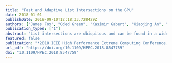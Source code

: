 ```yaml
---
title: "Fast and Adaptive List Intersections on the GPU"
date: 2018-01-01
publishDate: 2019-09-10T12:18:33.728429Z
authors: ["James Fox", "Oded Green", "Kasimir Gabert", "Xiaojing An", "David A. Bader"]
publication_types: ["1"]
abstract: "List intersections are ubiquitous and can be found in a wide range of applications, including triangle counting and finding the maximal k-truss, both of which are part of the HPEC Static Graph Challenge. For many graph based problems it is necessary to find intersections for a very large number of lists-these lists tend to vary greatly in size and are difficult to efficiently load-balance. Numerous parallel algorithms on list intersections for triangle counting have been proposed, but load-balancing decisions are typically made at a global level. In this paper we present an efficient and adaptive approach to load-balancing at a finer granularity. Our approach assigns a different number of threads for different intersections in order to effectively utilize the resources of the GPU. We show the applicability of our load-balancing method to two different intersection methods, one search-based and one merge-based. Our algorithm outperforms several recent triangle counting algorithms, including recent HPEC Graph Challenge Champions."
featured: false
publication: "*2018 IEEE High Performance Extreme Computing Conference, HPEC 2018, Waltham, MA, USA, September 25-27, 2018*"
url_pdf: "https://doi.org/10.1109/HPEC.2018.8547759"
doi: "10.1109/HPEC.2018.8547759"
---
```


